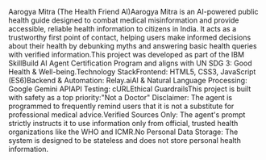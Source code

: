 Aarogya Mitra (The Health Friend AI)Aarogya Mitra is an AI-powered public health guide designed to combat medical misinformation and provide accessible, reliable health information to citizens in India. It acts as a trustworthy first point of contact, helping users make informed decisions about their health by debunking myths and answering basic health queries with verified information.This project was developed as part of the IBM SkillBuild AI Agent Certification Program and aligns with UN SDG 3: Good Health & Well-being.Technology StackFrontend: HTML5, CSS3, JavaScript (ES6)Backend & Automation: Relay.aiAI & Natural Language Processing: Google Gemini APIAPI Testing: cURLEthical GuardrailsThis project is built with safety as a top priority:"Not a Doctor" Disclaimer: The agent is programmed to frequently remind users that it is not a substitute for professional medical advice.Verified Sources Only: The agent's prompt strictly instructs it to use information only from official, trusted health organizations like the WHO and ICMR.No Personal Data Storage: The system is designed to be stateless and does not store personal health information.
